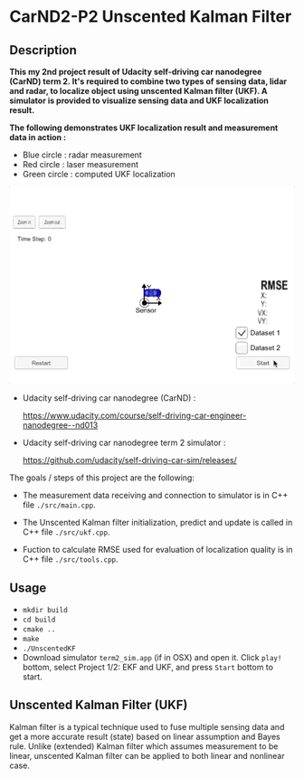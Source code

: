 # CarND2-P2 Unscented Kalman Filter

## Description

**This my 2nd project result of Udacity self-driving car nanodegree (CarND) term 2. It's required to combine two types of sensing data, lidar and radar, to localize object using unscented Kalman filter (UKF). A simulator is provided to visualize sensing data and UKF localization result.**

**The following demonstrates UKF localization result and measurement data in action :** 

* Blue circle : radar measurement
* Red circle : laser measurement
* Green circle : computed UKF localization

![alt text][image1]

* Udacity self-driving car nanodegree (CarND) :

  https://www.udacity.com/course/self-driving-car-engineer-nanodegree--nd013
  
* Udacity self-driving car nanodegree term 2 simulator :

  https://github.com/udacity/self-driving-car-sim/releases/

The goals / steps of this project are the following:

[//]: # (Image References)
[image1]: ./images/ukf_1.gif

* The measurement data receiving and connection to simulator is in C++ file `./src/main.cpp`.

* The Unscented Kalman filter initialization, predict and update is called in C++ file `./src/ukf.cpp`.

* Fuction to calculate RMSE used for evaluation of localization quality is in C++ file `./src/tools.cpp`.

## Usage
* `mkdir build` 
* `cd build`
* `cmake ..`
* `make`
* `./UnscentedKF`
* Download simulator `term2_sim.app` (if in OSX) and open it. Click `play!` bottom, select Project 1/2: EKF and UKF, and press `Start` bottom to start.

## Unscented Kalman Filter (UKF)

Kalman filter is a typical technique used to fuse multiple sensing data and get a more accurate result (state) based on linear assumption and Bayes rule. 
Unlike (extended) Kalman filter which assumes measurement to be linear, unscented Kalman filter can be applied to both linear and nonlinear case. 





